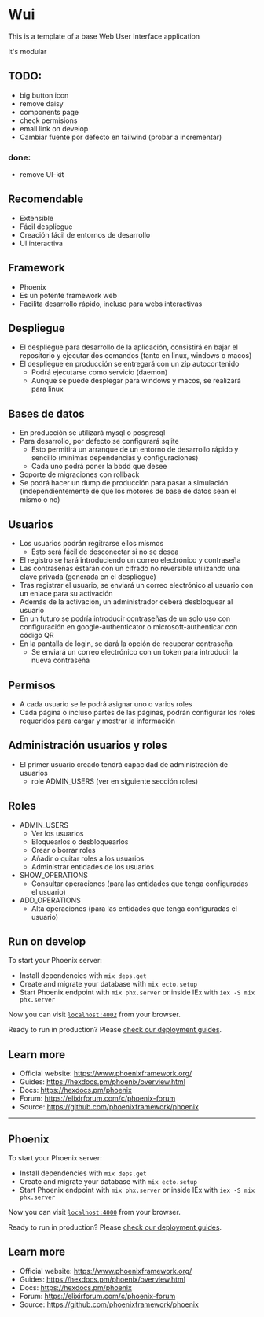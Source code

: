# Wui

This is a template of a base Web User Interface application

It's modular

## TODO:

* big button icon
* remove daisy
* components page
* check permisions
* email link on develop
* Cambiar fuente por defecto en tailwind (probar a incrementar)

### done:

* remove UI-kit


## Recomendable

* Extensible
* Fácil despliegue
* Creación fácil de entornos de desarrollo
* UI interactiva

## Framework

* Phoenix
* Es un potente framework web
* Facilita desarrollo rápido, incluso para webs interactivas

## Despliegue

* El despliegue para desarrollo de la aplicación, consistirá en bajar el repositorio y ejecutar dos comandos (tanto en linux, windows o macos)
* El despliegue en producción se entregará con un zip autocontenido
  * Podrá ejecutarse como servicio (daemon)
  * Aunque se puede desplegar para windows y macos, se realizará para linux

## Bases de datos

* En producción se utilizará mysql o posgresql
* Para desarrollo, por defecto se configurará sqlite
  * Esto permitirá un arranque de un entorno de desarrollo rápido y sencillo (mínimas dependencias y configuraciones)
  * Cada uno podrá poner la bbdd que desee
* Soporte de migraciones con rollback
* Se podrá hacer un dump de producción para pasar a simulación (independientemente de que los motores de base de datos sean el mismo o no)

## Usuarios

* Los usuarios podrán regitrarse ellos mismos
  * Esto será fácil de desconectar si no se desea
* El registro se hará introduciendo un correo electrónico y contraseña
* Las contraseñas estarán con un cifrado no reversible utilizando una clave privada (generada en el despliegue)
* Tras registrar el usuario, se enviará un correo electrónico al usuario con un enlace para su activación
* Además de la activación, un administrador deberá desbloquear al usuario
* En un futuro se podría introducir contraseñas de un solo uso con configuración en google-authenticator o microsoft-authenticar con código QR
* En la pantalla de login, se dará la opción de recuperar contraseña
  * Se enviará un correo electrónico con un token para introducir la nueva contraseña

## Permisos

* A cada usuario se le podrá asignar uno o varios roles
* Cada página o incluso partes de las páginas, podrán configurar los roles requeridos para cargar y mostrar la información


## Administración usuarios y roles

* El primer usuario creado tendrá capacidad de administración de usuarios
  * role ADMIN_USERS (ver en siguiente sección roles)


## Roles

* ADMIN_USERS
  * Ver los usuarios
  * Bloquearlos o desbloquearlos
  * Crear o borrar roles
  * Añadir o quitar roles a los usuarios
  * Administrar entidades de los usuarios
* SHOW_OPERATIONS
  * Consultar operaciones (para las entidades que tenga configuradas el usuario)
* ADD_OPERATIONS
  * Alta operaciones (para las entidades que tenga configuradas el usuario)



## Run on develop

To start your Phoenix server:

  * Install dependencies with `mix deps.get`
  * Create and migrate your database with `mix ecto.setup`
  * Start Phoenix endpoint with `mix phx.server` or inside IEx with `iex -S mix phx.server`

Now you can visit [`localhost:4002`](http://localhost:4002) from your browser.

Ready to run in production? Please [check our deployment guides](https://hexdocs.pm/phoenix/deployment.html).

## Learn more

  * Official website: https://www.phoenixframework.org/
  * Guides: https://hexdocs.pm/phoenix/overview.html
  * Docs: https://hexdocs.pm/phoenix
  * Forum: https://elixirforum.com/c/phoenix-forum
  * Source: https://github.com/phoenixframework/phoenix


----

## Phoenix

To start your Phoenix server:

  * Install dependencies with `mix deps.get`
  * Create and migrate your database with `mix ecto.setup`
  * Start Phoenix endpoint with `mix phx.server` or inside IEx with `iex -S mix phx.server`

Now you can visit [`localhost:4000`](http://localhost:4000) from your browser.

Ready to run in production? Please [check our deployment guides](https://hexdocs.pm/phoenix/deployment.html).

## Learn more

  * Official website: https://www.phoenixframework.org/
  * Guides: https://hexdocs.pm/phoenix/overview.html
  * Docs: https://hexdocs.pm/phoenix
  * Forum: https://elixirforum.com/c/phoenix-forum
  * Source: https://github.com/phoenixframework/phoenix
